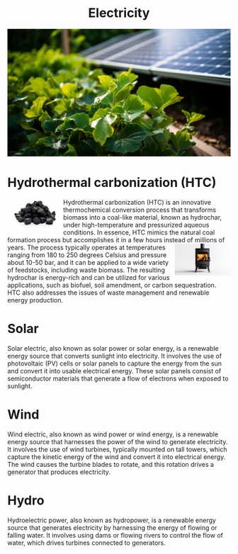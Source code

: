 <h1 align="center"> Electricity </h1>

<p align="center" width="100%"><img src="../images/energy.png" /></p>

# Hydrothermal carbonization (HTC)

<img style="float: left; width: 25%;" src="../images/coal.png">
Hydrothermal carbonization (HTC) is an innovative thermochemical conversion process that transforms biomass into a coal-like material, known as hydrochar, under high-temperature and pressurized aqueous conditions. In essence, HTC mimics the natural coal formation process but accomplishes it in a few hours instead of millions of years.
<img style="float: right; width: 25%;" src="../images/wood_stove.png">
The process typically operates at temperatures ranging from 180 to 250 degrees Celsius and pressure about 10-50 bar, and it can be applied to a wide variety of feedstocks, including waste biomass. The resulting hydrochar is energy-rich and can be utilized for various applications, such as biofuel, soil amendment, or carbon sequestration. HTC also addresses the issues of waste management and renewable energy production.

# Solar

Solar electric, also known as solar power or solar energy, is a renewable energy source that converts sunlight into electricity. It involves the use of photovoltaic (PV) cells or solar panels to capture the energy from the sun and convert it into usable electrical energy. These solar panels consist of semiconductor materials that generate a flow of electrons when exposed to sunlight.

# Wind

Wind electric, also known as wind power or wind energy, is a renewable energy source that harnesses the power of the wind to generate electricity. It involves the use of wind turbines, typically mounted on tall towers, which capture the kinetic energy of the wind and convert it into electrical energy. The wind causes the turbine blades to rotate, and this rotation drives a generator that produces electricity. 

# Hydro

Hydroelectric power, also known as hydropower, is a renewable energy source that generates electricity by harnessing the energy of flowing or falling water. It involves using dams or flowing rivers to control the flow of water, which drives turbines connected to generators.